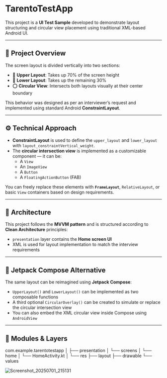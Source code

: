 # TarentoTestApp

This project is a **UI Test Sample** developed to demonstrate layout structuring and circular view placement using traditional XML-based Android UI.

---

## 🧪 Project Overview

The screen layout is divided vertically into two sections:

- 🔷 **Upper Layout**: Takes up 70% of the screen height  
- 🔶 **Lower Layout**: Takes up the remaining 30%  
- ⭕ **Circular View**: Intersects both layouts visually at their center boundary

This behavior was designed as per an interviewer’s request and implemented using standard Android **ConstraintLayout**.

---

## ⚙️ Technical Approach

- **ConstraintLayout** is used to define the `upper_layout` and `lower_layout` with `layout_constraintVertical_weight`.
- The **circular intersection view** is implemented as a customizable component — it can be:
  - A `View`
  - An `ImageView`
  - A `Button`
  - A `FloatingActionButton` (FAB)

You can freely replace these elements with **`FrameLayout`**, `RelativeLayout`, or basic `View` containers based on design requirements.

---

## 🧱 Architecture

This project follows the **MVVM pattern** and is structured according to **Clean Architecture** principles:

- `presentation` layer contains the **Home screen UI**
- XML is used for layout implementation to match the interview requirements

---

## 🧩 Jetpack Compose Alternative

The same layout can be reimagined using **Jetpack Compose**:

- `UpperLayout()` and `LowerLayout()` can be implemented as two composable functions
- A third optional `CircularOverlay()` can be created to simulate or replace the circular intersection view
- You can also embed the XML circular view inside Compose using `AndroidView`

---

## 📁 Modules & Layers

com.example.tarentotestapp
│
├── presentation
│ └── screens
│ └── home
│ └── HomeActivity.kt
│
└── res
├── layout
├── drawable
└── values

![Screenshot_20250701_215131](https://github.com/user-attachments/assets/be7e0cb7-6373-47d5-8b8c-ea006a7e484f)
